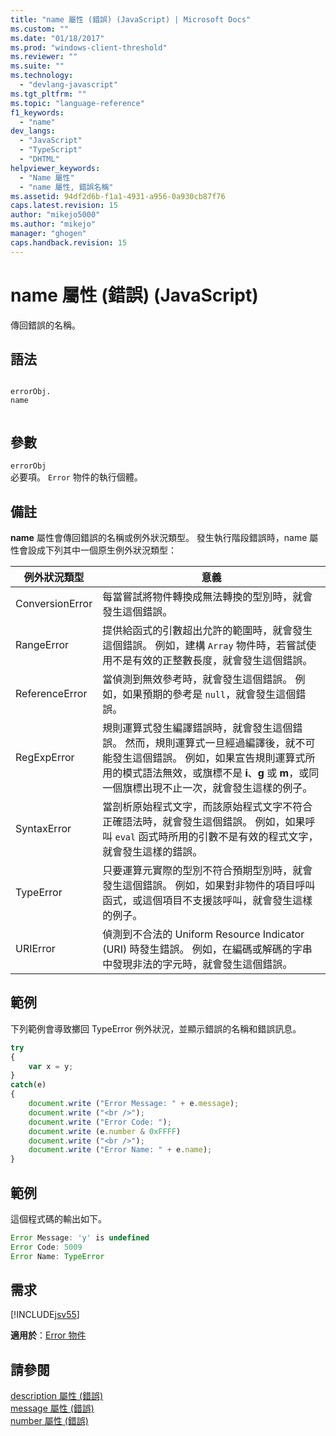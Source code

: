 ```yaml
---
title: "name 屬性 (錯誤) (JavaScript) | Microsoft Docs"
ms.custom: ""
ms.date: "01/18/2017"
ms.prod: "windows-client-threshold"
ms.reviewer: ""
ms.suite: ""
ms.technology: 
  - "devlang-javascript"
ms.tgt_pltfrm: ""
ms.topic: "language-reference"
f1_keywords: 
  - "name"
dev_langs: 
  - "JavaScript"
  - "TypeScript"
  - "DHTML"
helpviewer_keywords: 
  - "Name 屬性"
  - "name 屬性, 錯誤名稱"
ms.assetid: 94df2d6b-f1a1-4931-a956-0a930cb87f76
caps.latest.revision: 15
author: "mikejo5000"
ms.author: "mikejo"
manager: "ghogen"
caps.handback.revision: 15
---
```

# name 屬性 (錯誤) (JavaScript)
傳回錯誤的名稱。  
  
## 語法  
  
```  
  
errorObj.  
name  
  
```  
  
## 參數  
 `errorObj`  
 必要項。  `Error` 物件的執行個體。  
  
## 備註  
 **name** 屬性會傳回錯誤的名稱或例外狀況類型。  發生執行階段錯誤時，name 屬性會設成下列其中一個原生例外狀況類型：  
  
|例外狀況類型|意義|  
|------------|--------|  
|ConversionError|每當嘗試將物件轉換成無法轉換的型別時，就會發生這個錯誤。|  
|RangeError|提供給函式的引數超出允許的範圍時，就會發生這個錯誤。  例如，建構 `Array` 物件時，若嘗試使用不是有效的正整數長度，就會發生這個錯誤。|  
|ReferenceError|當偵測到無效參考時，就會發生這個錯誤。  例如，如果預期的參考是 `null`，就會發生這個錯誤。|  
|RegExpError|規則運算式發生編譯錯誤時，就會發生這個錯誤。  然而，規則運算式一旦經過編譯後，就不可能發生這個錯誤。  例如，如果宣告規則運算式所用的模式語法無效，或旗標不是 **i**、**g** 或 **m**，或同一個旗標出現不止一次，就會發生這樣的例子。|  
|SyntaxError|當剖析原始程式文字，而該原始程式文字不符合正確語法時，就會發生這個錯誤。  例如，如果呼叫 `eval` 函式時所用的引數不是有效的程式文字，就會發生這樣的錯誤。|  
|TypeError|只要運算元實際的型別不符合預期型別時，就會發生這個錯誤。  例如，如果對非物件的項目呼叫函式，或這個項目不支援該呼叫，就會發生這樣的例子。|  
|URIError|偵測到不合法的 Uniform Resource Indicator \(URI\) 時發生錯誤。  例如，在編碼或解碼的字串中發現非法的字元時，就會發生這個錯誤。|  
  
## 範例  
 下列範例會導致擲回 TypeError 例外狀況，並顯示錯誤的名稱和錯誤訊息。  
  
```javascript  
try  
{  
    var x = y;  
}  
catch(e)  
{  
    document.write ("Error Message: " + e.message);  
    document.write ("<br />");  
    document.write ("Error Code: ");  
    document.write (e.number & 0xFFFF)  
    document.write ("<br />");  
    document.write ("Error Name: " + e.name);  
}  
```  
  
## 範例  
 這個程式碼的輸出如下。  
  
```javascript  
Error Message: 'y' is undefined  
Error Code: 5009  
Error Name: TypeError  
```  
  
## 需求  
 [!INCLUDE[jsv55](../../javascript/reference/includes/jsv55-md.md)]  
  
 **適用於**：[Error 物件](../../javascript/reference/error-object-javascript.md)  
  
## 請參閱  
 [description 屬性 \(錯誤\)](../../javascript/reference/description-property-error-javascript.md)   
 [message 屬性 \(錯誤\)](../../javascript/reference/message-property-error-javascript.md)   
 [number 屬性 \(錯誤\)](../../javascript/reference/number-property-error-javascript.md)